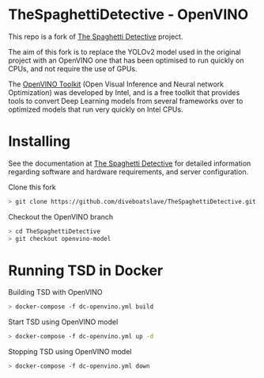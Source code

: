 # TheSpaghettiDetective - OpenVINO
This repo is a fork of [The Spaghetti Detective](https://github.com/TheSpaghettiDetective/TheSpaghettiDetective) project. 

The aim of this fork is to replace the YOLOv2 model used in the original project with an OpenVINO one that has been optimised to run quickly on CPUs, and not require the use of GPUs.

The [OpenVINO Toolkit](https://software.intel.com/en-us/openvino-toolkit) (Open Visual Inference and Neural network Optimization) was developed by Intel, and is a free toolkit that provides tools to convert Deep Learning models from several frameworks over to optimized models that run very quickly on Intel CPUs.

# Installing
See the documentation at [The Spaghetti Detective](https://github.com/TheSpaghettiDetective/TheSpaghettiDetective) for detailed information regarding software and hardware requirements, and server configuration.


Clone this fork
```bash
> git clone https://github.com/diveboatslave/TheSpaghettiDetective.git
```

Checkout the OpenVINO branch
```bash
> cd TheSpaghettiDetective
> git checkout openvino-model
```
# Running TSD in Docker

Building TSD with OpenVINO
```bash
> docker-compose -f dc-openvino.yml build
```

Start TSD using OpenVINO model
```bash
> docker-compose -f dc-openvino.yml up -d
```

Stopping TSD using OpenVINO model
```bash
> docker-compose -f dc-openvino.yml down
```



